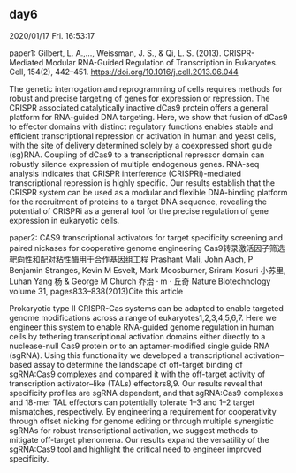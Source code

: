 ## day6

2020/01/17 Fri. 16:53:17

paper1:
Gilbert, L. A.,..., Weissman, J. S., & Qi, L. S. (2013). CRISPR-Mediated Modular RNA-Guided Regulation of Transcription in Eukaryotes. Cell, 154(2), 442–451. https://doi.org/10.1016/j.cell.2013.06.044


The genetic interrogation and reprogramming of cells requires methods for robust and precise targeting of genes for expression or repression. The CRISPR associated catalytically inactive dCas9 protein offers a general platform for RNA-guided DNA targeting.
Here, we show that fusion of dCas9 to effector domains with distinct regulatory functions enables stable and efficient transcriptional repression or activation in human and yeast cells, with the site of delivery determined solely by a coexpressed short guide (sg)RNA. Coupling of dCas9 to a transcriptional repressor domain can robustly silence expression of multiple endogenous genes. RNA-seq analysis indicates that CRISPR interference (CRISPRi)-mediated transcriptional repression is highly specific. Our results establish that the CRISPR system can be used as a modular and flexible DNA-binding platform for the recruitment of proteins to a target DNA sequence, revealing the potential of CRISPRi as a general tool for the precise regulation of gene expression in eukaryotic cells.


paper2:
CAS9 transcriptional activators for target specificity screening and paired nickases for cooperative genome engineering
Cas9转录激活因子筛选靶向性和配对粘性酶用于合作基因组工程
Prashant Mali, John Aach, P Benjamin Stranges, Kevin M Esvelt, Mark Moosburner, Sriram Kosuri 小苏里, Luhan Yang 杨 & George M Church 乔治 · m · 丘奇
Nature Biotechnology volume 31, pages833–838(2013)Cite this article

Prokaryotic type II CRISPR-Cas systems can be adapted to enable targeted genome modifications across a range of eukaryotes1,2,3,4,5,6,7. Here we engineer this system to enable RNA-guided genome regulation in human cells by tethering transcriptional activation domains either directly to a nuclease-null Cas9 protein or to an aptamer-modified single guide RNA (sgRNA). Using this functionality we developed a transcriptional activation–based assay to determine the landscape of off-target binding of sgRNA:Cas9 complexes and compared it with the off-target activity of transcription activator–like (TALs) effectors8,9. Our results reveal that specificity profiles are sgRNA dependent, and that sgRNA:Cas9 complexes and 18-mer TAL effectors can potentially tolerate 1–3 and 1–2 target mismatches, respectively. By engineering a requirement for cooperativity through offset nicking for genome editing or through multiple synergistic sgRNAs for robust transcriptional activation, we suggest methods to mitigate off-target phenomena. Our results expand the versatility of the sgRNA:Cas9 tool and highlight the critical need to engineer improved specificity.
